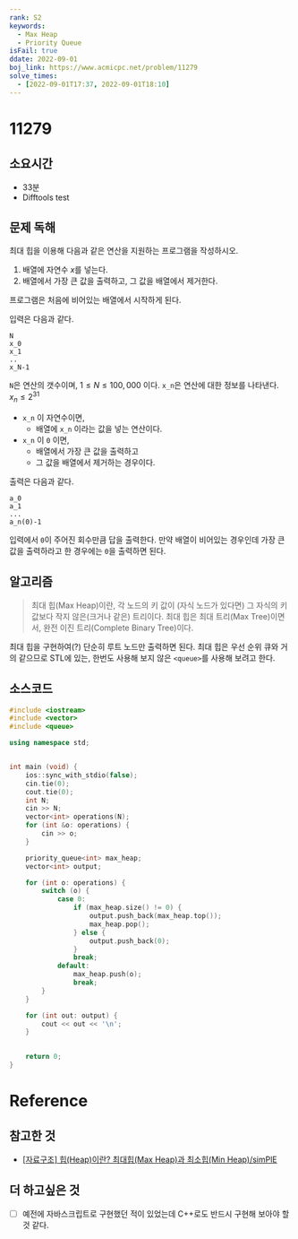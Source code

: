```yaml
---
rank: S2
keywords:
  - Max Heap
  - Priority Queue
isFail: true
ddate: 2022-09-01
boj_link: https://www.acmicpc.net/problem/11279
solve_times:
  - [2022-09-01T17:37, 2022-09-01T18:10]
---
```


# 11279

## 소요시간

- 33분
- Difftools test

## 문제 독해

최대 힙을 이용해 다음과 같은 연산을 지원하는 프로그램을 작성하시오.
1. 배열에 자연수 $x$를 넣는다.
2. 배열에서 가장 큰 값을 출력하고, 그 값을 배열에서 제거한다.

프로그램은 처음에 비어있는 배열에서 시작하게 된다.

입력은 다음과 같다.

```text
N
x_0
x_1
..
x_N-1
```

`N`은 연산의 갯수이며, $1 \leq N \leq 100,000$ 이다.
`x_n`은 연산에 대한 정보를 나타낸다. $x_{n} \leq 2^{31}$
- `x_n` 이 자연수이면, 
    - 배열에 `x_n` 이라는 값을 넣는 연산이다.
- `x_n` 이 `0` 이면, 
    - 배열에서 가장 큰 값을 출력하고 
    - 그 값을 배열에서 제거하는 경우이다.

출력은 다음과 같다.

```text
a_0
a_1
...
a_n(0)-1
```

입력에서 `0`이 주어진 회수만큼 답을 출력한다.
만약 배열이 비어있는 경우인데 가장 큰 값을 출력하라고 한 경우에는 `0`을 출력하면 된다.

## 알고리즘

> 최대 힙(Max Heap)이란, 각 노드의 키 값이 (자식 노드가 있다면) 그 자식의 키 값보다 작지 않은(크거나 같은) 트리이다.
> 최대 힙은 최대 트리(Max Tree)이면서, 완전 이진 트리(Complete Binary Tree)이다.

최대 힙을 구현하여(?) 단순히 루트 노드만 출력하면 된다.
최대 힙은 우선 순위 큐와 거의 같으므로 STL에 있는, 한번도 사용해 보지 않은 `<queue>`를 사용해 보려고 한다.

## 소스코드

```cpp
#include <iostream>
#include <vector>
#include <queue>

using namespace std;


int main (void) {
    ios::sync_with_stdio(false);
    cin.tie(0);
    cout.tie(0);
    int N;
    cin >> N;
    vector<int> operations(N);
    for (int &o: operations) {
        cin >> o;
    }

    priority_queue<int> max_heap;
    vector<int> output;

    for (int o: operations) {
        switch (o) {
            case 0:
                if (max_heap.size() != 0) {
                    output.push_back(max_heap.top());
                    max_heap.pop();
                } else {
                    output.push_back(0);
                }
                break;
            default:
                max_heap.push(o);
                break;
        }
    }

    for (int out: output) {
        cout << out << '\n';
    }

    
    return 0;
}
```

# Reference

## 참고한 것

- [\[자료구조\] 힙(Heap)이란? 최대힙(Max Heap)과 최소힙(Min Heap)/simPlE](https://juhee-maeng.tistory.com/94)

## 더 하고싶은 것

- [ ] 예전에 자바스크립트로 구현했던 적이 있었는데 C++로도 반드시 구현해 보아야 할 것 같다.


